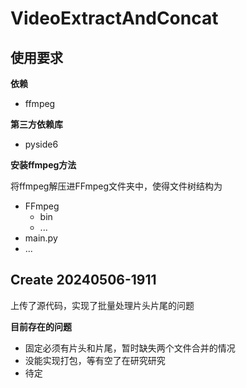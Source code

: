 # VideoExtractAndConcat

## 使用要求

**依赖**

- ffmpeg

**第三方依赖库**

- pyside6 

**安装ffmpeg方法**

将ffmpeg解压进FFmpeg文件夹中，使得文件树结构为

- FFmpeg
  - bin
  - ...
- main.py
- ...

## Create 20240506-1911

上传了源代码，实现了批量处理片头片尾的问题

**目前存在的问题**

- 固定必须有片头和片尾，暂时缺失两个文件合并的情况
- 没能实现打包，等有空了在研究研究
- 待定
